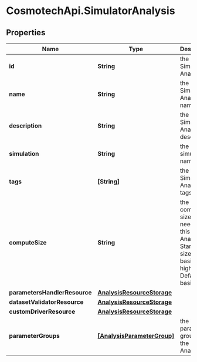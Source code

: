 # CosmotechApi.SimulatorAnalysis

## Properties

Name | Type | Description | Notes
------------ | ------------- | ------------- | -------------
**id** | **String** | the Simulator Analysis id | 
**name** | **String** | the Simulator Analysis name | 
**description** | **String** | the Simulator Analysis description | [optional] 
**simulation** | **String** | the simulation name | 
**tags** | **[String]** | the list of Simulator Analysis tags | [optional] 
**computeSize** | **String** | the compute size needed for this Analysis. Standard sizes are basic and highcpu. Default is basic | [optional] 
**parametersHandlerResource** | [**AnalysisResourceStorage**](AnalysisResourceStorage.md) |  | [optional] 
**datasetValidatorResource** | [**AnalysisResourceStorage**](AnalysisResourceStorage.md) |  | [optional] 
**customDriverResource** | [**AnalysisResourceStorage**](AnalysisResourceStorage.md) |  | [optional] 
**parameterGroups** | [**[AnalysisParameterGroup]**](AnalysisParameterGroup.md) | the list of parameters groups for the Analysis | [optional] 


